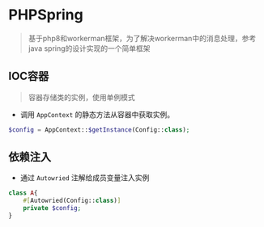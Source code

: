 # PHPSpring
> 基于php8和workerman框架，为了解决workerman中的消息处理，参考java spring的设计实现的一个简单框架

## IOC容器
> 容器存储类的实例，使用单例模式

- 调用 `AppContext` 的静态方法从容器中获取实例。

```php
$config = AppContext::$getInstance(Config::class);
```

## 依赖注入

- 通过 `Autowried` 注解给成员变量注入实例

```php
class A{
    #[Autowried(Config::class)]
    private $config;
}
```